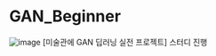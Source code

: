 # GAN_Beginner

![image](https://user-images.githubusercontent.com/72767245/98832574-52e3b280-2480-11eb-83fe-e81798c9053c.png)
[미술관에 GAN 딥러닝 실전 프로젝트] 스터디 진행

